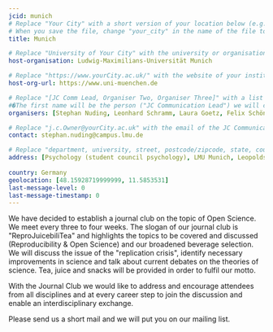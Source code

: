 ```yaml
---
jcid: munich
# Replace "Your City" with a short version of your location below (e.g. Bristol or Singapore)
# When you save the file, change "your_city" in the name of the file to what you filled out below
title: Munich 

# Replace "University of Your City" with the university or organisation that is hoping the journal club (e.g. University of Bristol or Nanyang Technical University)
host-organisation: Ludwig-Maximilians-Universität Munich 

# Replace "https://www.yourCity.ac.uk/" with the website of your institution
host-org-url: https://www.uni-muenchen.de

# Replace "[JC Comm Lead, Organiser Two, Organiser Three]" with a list of the people/person organising the journal club separated by commas 
#�The first name will be the person ("JC Communication Lead") we will contact to communicate news about ReproducibiliTea 
organisers: [Stephan Nuding, Leonhard Schramm, Laura Goetz, Felix Schönbrodt] 

# Replace "j.c.Owner@yourCity.ac.uk" with the email of the JC Communication Lead
contact: stephan.nuding@campus.lmu.de

# Replace "department, university, street, postcode/zipcode, state, country" with the departmental address of the JC Communication Lead (we need that to send you merchandise)
address: [Psychology (student council psychology), LMU Munich, Leopoldstraße 13 (Briefkasten Nr. 7), 80802 Munich, Bavaria]
 
country: Germany
geolocation: [48.15928719999999, 11.5853531]
last-message-level: 0
last-message-timestamp: 0
---
```


We have decided to establish a journal club on the topic of Open Science. We meet every three to four weeks. The slogan of our journal club is "ReproJuicebiliTea"
and highlights the topics to be covered and discussed (Reproducibility & Open Science) and our broadened beverage selection.
We will discuss the issue of the "replication crisis", identify necessary improvements
in science and talk about current debates on the theories of science. Tea, juice and snacks will be provided in order to fulfil our motto.

With the Journal Club we would like to address and encourage attendees from all disciplines and at every career step to join the discussion and enable an interdisciplinary exchange. 

Please send us a short mail and we will put you on our mailing list.